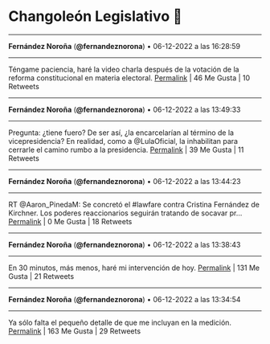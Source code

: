 # Changoleón Legislativo 🙈
*****
**Fernández Noroña** (**@fernandeznorona**) • 06-12-2022 a las 16:28:59
*****
Téngame paciencia, haré la video charla después de la votación de la reforma constitucional en materia electoral.
[Permalink](https://twitter.com/fernandeznorona/status/1600286211779674112) | 46 Me Gusta | 10 Retweets
*****
**Fernández Noroña** (**@fernandeznorona**) • 06-12-2022 a las 13:49:33
*****
Pregunta: ¿tiene fuero? De ser así, ¿la encarcelarían al término de la vicepresidencia? En realidad, como a @LulaOficial, la inhabilitan para cerrarle el camino rumbo a la presidencia.
[Permalink](https://twitter.com/fernandeznorona/status/1600246091349626880) | 39 Me Gusta | 11 Retweets
*****
**Fernández Noroña** (**@fernandeznorona**) • 06-12-2022 a las 13:44:23
*****
RT @Aaron_PinedaM: Se concretó el #lawfare contra Cristina Fernández de Kirchner. Los poderes reaccionarios seguirán tratando de socavar pr…
[Permalink](https://twitter.com/fernandeznorona/status/1600244791060492288) | 0 Me Gusta | 18 Retweets
*****
**Fernández Noroña** (**@fernandeznorona**) • 06-12-2022 a las 13:38:43
*****
En 30 minutos, más menos, haré mi intervención de hoy.
[Permalink](https://twitter.com/fernandeznorona/status/1600243363030044672) | 131 Me Gusta | 21 Retweets
*****
**Fernández Noroña** (**@fernandeznorona**) • 06-12-2022 a las 13:34:54
*****
Ya sólo falta el pequeño detalle  de que me incluyan en la medición.
[Permalink](https://twitter.com/fernandeznorona/status/1600242402413154304) | 163 Me Gusta | 29 Retweets